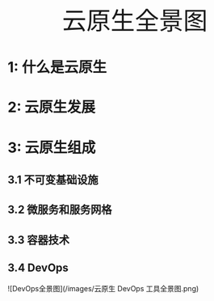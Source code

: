 
<div align="center"><font size=35>云原生全景图</font></div>

# 1: 什么是云原生

# 2: 云原生发展

# 3: 云原生组成

## 3.1 不可变基础设施

## 3.2 微服务和服务网格

## 3.3 容器技术

## 3.4 DevOps

![DevOps全景图](/images/云原生 DevOps 工具全景图.png)

